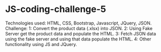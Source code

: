 # JS-coding-challenge-5
Technologies used: HTML, CSS, Bootstrap, Javascript, JQuery, JSON.
Challenge: 
1: Convert the product data (.xlsx) into JSON.
2: Using Fake Server get the product data and populate the HTML. 
3: Fetch JSON data using the fake server and using that data populate the HTML.
4: Other functionality using JS and JQuery. 
